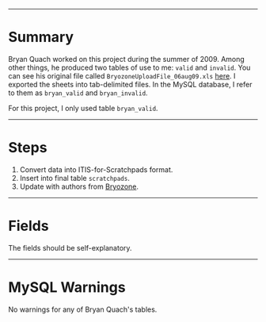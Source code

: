 


---


# Summary #
Bryan Quach worked on this project during the summer of 2009. Among other
things, he produced two tables of use to me: `valid` and `invalid`. You can
see his original file called `BryozoneUploadFile_06aug09.xls`
[here](http://code.google.com/p/bryozoa/source/browse/bryan). I exported the
sheets into tab-delimited files. In the MySQL database, I refer to them as
`bryan_valid` and `bryan_invalid`.

For this project, I only used table `bryan_valid`.


---


# Steps #

  1. Convert data into ITIS-for-Scratchpads format.
  1. Insert into final table `scratchpads`.
  1. Update with authors from [Bryozone](Bryozone.md).


---


# Fields #
The fields should be self-explanatory.


---


# MySQL Warnings #
No warnings for any of Bryan Quach's tables.